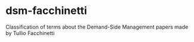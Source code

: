 # dsm-facchinetti
Classification of terms about the Demand-Side Management papers made by Tullio Facchinetti
